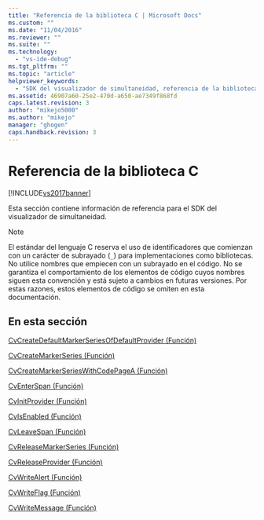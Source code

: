 ```yaml
---
title: "Referencia de la biblioteca C | Microsoft Docs"
ms.custom: ""
ms.date: "11/04/2016"
ms.reviewer: ""
ms.suite: ""
ms.technology: 
  - "vs-ide-debug"
ms.tgt_pltfrm: ""
ms.topic: "article"
helpviewer_keywords: 
  - "SDK del visualizador de simultaneidad, referencia de la biblioteca de C"
ms.assetid: 46907a60-25e2-470d-a650-ae7349f868fd
caps.latest.revision: 3
author: "mikejo5000"
ms.author: "mikejo"
manager: "ghogen"
caps.handback.revision: 3
---
```

# Referencia de la biblioteca C
[!INCLUDE[vs2017banner](../code-quality/includes/vs2017banner.md)]

Esta sección contiene información de referencia para el SDK del visualizador de simultaneidad.  
  
> [!NOTE]
>  El estándar del lenguaje C reserva el uso de identificadores que comienzan con un carácter de subrayado \(`_`\) para implementaciones como bibliotecas.  No utilice nombres que empiecen con un subrayado en el código.  No se garantiza el comportamiento de los elementos de código cuyos nombres siguen esta convención y está sujeto a cambios en futuras versiones.  Por estas razones, estos elementos de código se omiten en esta documentación.  
  
## En esta sección  
 [CvCreateDefaultMarkerSeriesOfDefaultProvider \(Función\)](../profiling/cvcreatedefaultmarkerseriesofdefaultprovider-function.md)  
  
 [CvCreateMarkerSeries \(Función\)](../profiling/cvcreatemarkerseries-function.md)  
  
 [CvCreateMarkerSeriesWithCodePageA \(Función\)](../profiling/cvcreatemarkerserieswithcodepagea-function.md)  
  
 [CvEnterSpan \(Función\)](../profiling/cventerspan-function.md)  
  
 [CvInitProvider \(Función\)](../profiling/cvinitprovider-function.md)  
  
 [CvIsEnabled \(Función\)](../profiling/cvisenabled-function.md)  
  
 [CvLeaveSpan \(Función\)](../profiling/cvleavespan-function.md)  
  
 [CvReleaseMarkerSeries \(Función\)](../profiling/cvreleasemarkerseries-function.md)  
  
 [CvReleaseProvider \(Función\)](../profiling/cvreleaseprovider-function.md)  
  
 [CvWriteAlert \(Función\)](../profiling/cvwritealert-function.md)  
  
 [CvWriteFlag \(Función\)](../profiling/cvwriteflag-function.md)  
  
 [CvWriteMessage \(Función\)](../profiling/cvwritemessage-function.md)